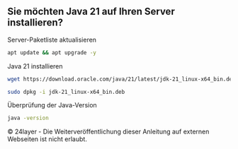 ## Sie möchten Java 21 auf Ihren Server installieren?


Server-Paketliste aktualisieren
``` bash
apt update && apt upgrade -y
```

Java 21 installieren
``` bash
wget https://download.oracle.com/java/21/latest/jdk-21_linux-x64_bin.deb
```

``` bash
sudo dpkg -i jdk-21_linux-x64_bin.deb
```

Überprüfung der Java-Version
``` bash
java -version
```

© 24layer - Die Weiterveröffentlichung dieser Anleitung auf externen Webseiten ist nicht erlaubt.